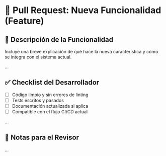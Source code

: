 # 🚀 Pull Request: Nueva Funcionalidad (Feature)

## 🧩 Descripción de la Funcionalidad

Incluye una breve explicación de qué hace la nueva característica y cómo se integra con el sistema actual.

...

## ✅ Checklist del Desarrollador

- [ ] Código limpio y sin errores de linting
- [ ] Tests escritos y pasados
- [ ] Documentación actualizada si aplica
- [ ] Compatible con el flujo CI/CD actual

...

## 🧠 Notas para el Revisor

...